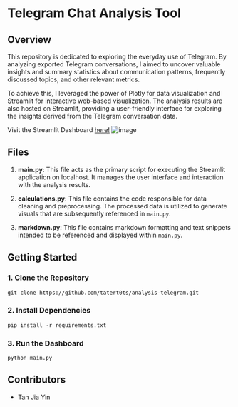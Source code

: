 # Telegram Chat Analysis Tool

## Overview
This repository is dedicated to exploring the everyday use of Telegram. By analyzing exported Telegram conversations, I aimed to uncover valuable insights and summary statistics about communication patterns, frequently discussed topics, and other relevant metrics.

To achieve this, I leveraged the power of Plotly for data visualization and Streamlit for interactive web-based visualization. The analysis results are also hosted on Streamlit, providing a user-friendly interface for exploring the insights derived from the Telegram conversation data.

Visit the Streamlit Dashboard [here!](https://telegram-analysis.streamlit.app/)
![image](https://github.com/tatert0ts/analysis_telegram/assets/165807891/9b50c8e1-9864-43e6-946c-cff41693f5fd)

## Files

1. **main.py**: This file acts as the primary script for executing the Streamlit application on localhost. It manages the user interface and interaction with the analysis results.

2. **calculations.py**: This file contains the code responsible for data cleaning and preprocessing. The processed data is utilized to generate visuals that are subsequently referenced in `main.py`.

3. **markdown.py**: This file contains markdown formatting and text snippets intended to be referenced and displayed within `main.py`.

## Getting Started

### 1. Clone the Repository
   ```
   git clone https://github.com/tatert0ts/analysis-telegram.git
   ```
### 2. Install Dependencies
   ```
   pip install -r requirements.txt
   ```
### 3. Run the Dashboard
   ```
   python main.py
   ```
## Contributors
- Tan Jia Yin
